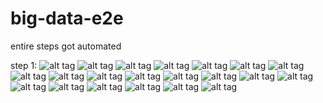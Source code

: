 # big-data-e2e

entire steps got automated

step 1:
![alt tag](https://github.com/Sathiyarajan/big-data-e2e/blob/master/cloudera-installation-steps/images/1-cloudera-manager-login-page.png)
![alt tag](https://github.com/Sathiyarajan/big-data-e2e/blob/master/cloudera-installation-steps/images/2-accept-the-licence-aggreement.png)
![alt tag](https://github.com/Sathiyarajan/big-data-e2e/blob/master/cloudera-installation-steps/images/3-cloudera-enterprise-trial.png)
![alt tag](https://github.com/Sathiyarajan/big-data-e2e/blob/master/cloudera-installation-steps/images/4-host-selection-for-the-installation.png)
![alt tag](https://github.com/Sathiyarajan/big-data-e2e/blob/master/cloudera-installation-steps/images/5-select-CDHVERSION-5.16.png)
![alt tag](https://github.com/Sathiyarajan/big-data-e2e/blob/master/cloudera-installation-steps/images/6-accept-jdk-installation.png)
![alt tag](https://github.com/Sathiyarajan/big-data-e2e/blob/master/cloudera-installation-steps/images/7-installation-is-in-progress.png)
![alt tag](https://github.com/Sathiyarajan/big-data-e2e/blob/master/cloudera-installation-steps/images/8-vagrant-password-setup.png)
![alt tag](https://github.com/Sathiyarajan/big-data-e2e/blob/master/cloudera-installation-steps/images/9-first-node-install.png)
![alt tag](https://github.com/Sathiyarajan/big-data-e2e/blob/master/cloudera-installation-steps/images/91-install-2nd-node-done.png)
![alt tag](https://github.com/Sathiyarajan/big-data-e2e/blob/master/cloudera-installation-steps/images/92-install-3rd-node-complete.png)
![alt tag](https://github.com/Sathiyarajan/big-data-e2e/blob/master/cloudera-installation-steps/images/93-cdh-is-downloading-for-the-installation.png)
![alt tag](https://github.com/Sathiyarajan/big-data-e2e/blob/master/cloudera-installation-steps/images/94-distributed-started-to-slaves.png)
![alt tag](https://github.com/Sathiyarajan/big-data-e2e/blob/master/cloudera-installation-steps/images/95-cloudera-activation-done.png)
![alt tag](https://github.com/Sathiyarajan/big-data-e2e/blob/master/cloudera-installation-steps/images/96-inspecting-hosts.png)
![alt tag](https://github.com/Sathiyarajan/big-data-e2e/blob/master/cloudera-installation-steps/images/97-core-hadoop-install.png)
![alt tag](https://github.com/Sathiyarajan/big-data-e2e/blob/master/cloudera-installation-steps/images/97-inspect-hosts-components.png)
![alt tag]()
![alt tag]()
![alt tag]()
![alt tag]()
